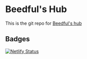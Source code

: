 # Beedful's Hub
This is the git repo for [Beedful's hub](https://beedful.netlify.app)

## Badges
[![Netlify Status](https://api.netlify.com/api/v1/badges/8d009bcd-1d21-4765-a00d-02895502e86e/deploy-status)](https://app.netlify.com/sites/beedful/deploys)